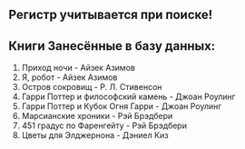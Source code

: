 ## Регистр учитывается при поиске!

## Книги Занесённые в базу данных:

1. Приход ночи - Айзек Азимов
1. Я, робот - Айзек Азимов
1. Остров сокровищ - Р. Л. Стивенсон
1. Гарри Поттер и философский камень - Джоан Роулинг
1. Гарри Поттер и Кубок Огня Гарри - Джоан Роулинг
1. Марсианские хроники - Рэй Брэдбери
1. 451 градус по Фаренгейту - Рэй Брэдбери
1. Цветы для Элджернона - Дэниел Киз
